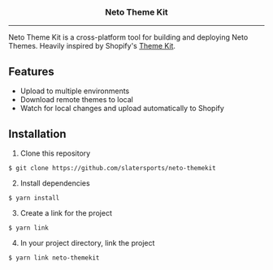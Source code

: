 <p align="center">
    <h3 align="center">Neto Theme Kit</h3>
</p>

---

Neto Theme Kit is a cross-platform tool for building and deploying Neto Themes. Heavily inspired by Shopify's [Theme Kit](https://github.com/Shopify/themekit).

## Features
- Upload to multiple environments
- Download remote themes to local
- Watch for local changes and upload automatically to Shopify

## Installation
1. Clone this repository
```
$ git clone https://github.com/slatersports/neto-themekit 
```
2. Install dependencies
```
$ yarn install
```
3. Create a link for the project
```
$ yarn link
```
4. In your project directory, link the project
```
$ yarn link neto-themekit
```